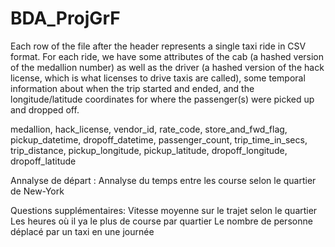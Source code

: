 # BDA_ProjGrF


Each row of the file after the header represents a single taxi ride in CSV format. For
each ride, we have some attributes of the cab (a hashed version of the medallion number)
as well as the driver (a hashed version of the hack license, which is what licenses
to drive taxis are called), some temporal information about when the trip started and
ended, and the longitude/latitude coordinates for where the passenger(s) were picked
up and dropped off.

medallion, hack_license, vendor_id, rate_code, store_and_fwd_flag, pickup_datetime, dropoff_datetime, passenger_count, trip_time_in_secs, trip_distance, pickup_longitude, pickup_latitude, dropoff_longitude, dropoff_latitude

Annalyse de départ : 
Annalyse du temps entre les course selon le quartier de New-York


Questions supplémentaires:
Vitesse moyenne sur le trajet selon le quartier
Les heures où il ya le plus de course par quartier
Le nombre de personne déplacé par un taxi en une journée

